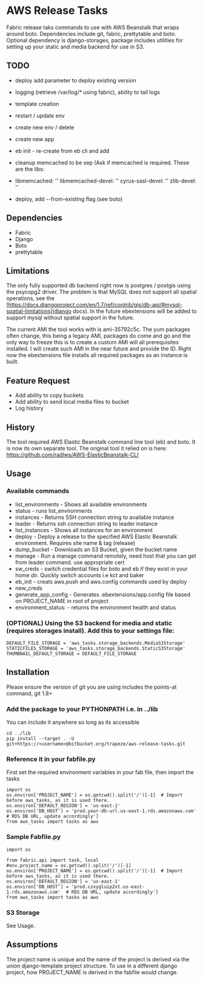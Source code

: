 AWS Release Tasks
===============


Fabric release taks commands to use with AWS Beanstalk that wraps around boto.  Dependencies include git, fabric, prettytable and boto.  Optional dependency is django-storages, package includes utilities for setting up your static and media backend for use in S3.

TODO
-----
- deploy add parameter to deploy existing version 
- logging (retrieve /var/log/* using fabric), ability to tail logs
- template creation
- restart / update env
- create new env / delete
- create new app
- eb init - re-create from eb cli and add

- cleanup memcached to be sep (Ask if memcached is required. These are the libs:
- 
    libmemcached: ''
    libmemcached-devel: ''
    cyrus-sasl-devel: ''
    zlib-devel: ''

- deploy, add --from-existing flag (see boto)

Dependencies
-----

* Fabric
* Django
* Boto
* prettytable

Limitations
-----

The only fully supported db backend right now is postgres / postgis using the psycopg2 driver. The problem is that MySQL does not support all spatial operations, see the [https://docs.djangoproject.com/en/1.7/ref/contrib/gis/db-api/#mysql-spatial-limitations](django docs).  In the future ebextensions will be added to support mysql without spatial support in the future.

The current AMI the tool works with is ami-35792c5c. The yum packages often change, this being a legacy AMI, packages do come and go and the only way to freeze this is to create a custom AMI will all prerequisites installed. I will create such AMI in the near future and provide the ID.  Right now the ebextensions file installs all required packages as an instance is built.

Feature Request
------------------
* Add ability to copy buckets
* Add ability to send local media files to bucket
* Log history

History
-----

The tool required  AWS Elastic Beanstalk command line tool (eb) and boto. It is now its own separate tool. The original tool it relied on is here:  https://github.com/radlws/AWS-ElasticBeanstalk-CLI

Usage
-----

### Available commands

* list_environments  - Shows all available environments
* status - runs list_environments
* instances - Returns SSH connection string to available instance
* leader - Returns ssh connection string to leader instance
* list_instances - Shows all instances for an environment
* deploy - Deploy a release to the specified AWS Elastic Beanstalk environment. Requires site name & tag (release)
* dump_bucket - Downloads an S3 Bucket, given the bucket name
* manage - Run a manage command remotely, need host that you can get from leader command. use appropriate cert
* sw_creds - switch credential files for boto and eb if they exist in your home dir. Quickly switch accounts i.e kct and baker
* eb_init - creats aws.push and aws.config commands used by deploy
* new_creds
* generate_app_config - Generates .ebextensions/app.config file based on PROJECT_NAME in root of project
* environment_status:<env-name> - returns the environment health and status


### (OPTIONAL) Using the S3 backend for media and static (requires storages install). Add this to your settings file:

    DEFAULT_FILE_STORAGE = 'aws_tasks.storage_backends.MediaS3Storage'
    STATICFILES_STORAGE = 'aws_tasks.storage_backends.StaticS3Storage'
    THUMBNAIL_DEFAULT_STORAGE = DEFAULT_FILE_STORAGE


Installation
------------------

Please ensure the version of git you are using includes the points-at command, git 1.8+

### Add the package to your PYTHONPATH i.e. in  ../lib

You can include it anywhere so long as its accessible

    cd ../lib
    pip install --target . -U git+https://<username>@bitbucket.org/trapeze/aws-release-tasks.git

### Reference it in your fabfile.py

First set the required environment variables in your fab file, then import the tasks


    import os
    os.environ['PROJECT_NAME'] = os.getcwd().split('/')[-1]  # Import before aws_tasks, as it is used there.
    os.environ['DEFAULT_REGION'] = 'us-east-1'
    os.environ['DB_HOST'] = 'prod.your-db-url.us-east-1.rds.amazonaws.com'  # RDS DB URL, update accordingly']
    from aws_tasks import tasks as aws


### Sample Fabfile.py

    import os

    from fabric.api import task, local
    #env.project_name = os.getcwd().split('/')[-1]
    os.environ['PROJECT_NAME'] = os.getcwd().split('/')[-1]  # Import before aws_tasks, as it is used there.
    os.environ['DEFAULT_REGION'] = 'us-east-1'
    os.environ['DB_HOST'] = 'prod.czxygluip2xt.us-east-1.rds.amazonaws.com'  # RDS DB URL, update accordingly']
    from aws_tasks import tasks as aws


### S3 Storage

See Usage.
 
Assumptions
------------------

The project name is unique and the name of the project is derived via the union django-template project structure. To use in a different django project, how PROJECT_NAME is derived in the fabfile would change.
